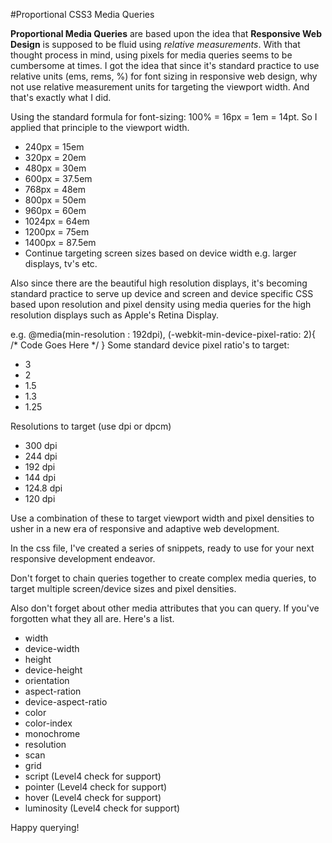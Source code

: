 #Proportional CSS3 Media Queries

**Proportional Media Queries** are based upon the idea that **Responsive Web Design** is supposed to be fluid using *relative measurements*. With that thought process in mind, using pixels for media queries seems to be cumbersome at times. I got the idea that since it's standard practice to use relative units (ems, rems, %) for font sizing in responsive web design, why not use relative measurement units for targeting the viewport width. And that's exactly what I did. 

Using the standard formula for font-sizing: 100% = 16px = 1em = 14pt.
So I applied that principle to the viewport width.
  * 240px = 15em
  * 320px = 20em
  * 480px = 30em
  * 600px = 37.5em
  * 768px = 48em
  * 800px = 50em
  * 960px = 60em
  * 1024px = 64em
  * 1200px = 75em
  * 1400px = 87.5em
  * Continue targeting screen sizes based on device width e.g. larger displays, tv's etc. 

Also since there are the beautiful high resolution displays, it's becoming standard practice to serve up device and screen and device specific CSS based upon resolution and pixel density using media queries for the high resolution displays such as Apple's Retina Display. 

e.g. @media(min-resolution : 192dpi), (-webkit-min-device-pixel-ratio: 2){
      /* Code Goes Here */
      }
Some standard device pixel ratio's to target:
  * 3
  * 2
  * 1.5
  * 1.3
  * 1.25

Resolutions to target (use dpi or dpcm)
  * 300 dpi
  * 244 dpi
  * 192 dpi
  * 144 dpi
  * 124.8 dpi
  * 120 dpi

Use a combination of these to target viewport width and pixel densities to usher in a new era of responsive and adaptive web development.

In the css file, I've created a series of snippets, ready to use for your next responsive development endeavor.

Don't forget to chain queries together to create complex media queries, to target multiple screen/device sizes and pixel densities.

Also don't forget about other media attributes that you can query. If you've forgotten what they all are. Here's a list.
  * width
  * device-width
  * height
  * device-height
  * orientation
  * aspect-ration
  * device-aspect-ratio
  * color
  * color-index
  * monochrome
  * resolution
  * scan
  * grid
  * script (Level4 check for support)
  * pointer (Level4 check for support)
  * hover (Level4 check for support)
  * luminosity (Level4 check for support)
  
Happy querying!